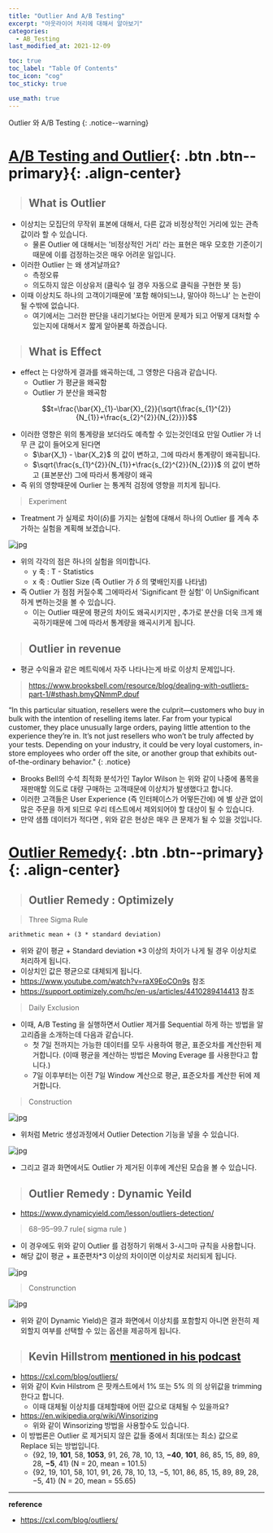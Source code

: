 ```yaml
---
title: "Outlier And A/B Testing"
excerpt: "아웃라이어 처리에 대해서 알아보기"
categories:
  - AB_Testing
last_modified_at: 2021-12-09

toc: true
toc_label: "Table Of Contents"
toc_icon: "cog"
toc_sticky: true

use_math: true
---
```


Outlier 와 A/B Testing
{: .notice--warning}

# [A/B Testing and Outlier](#link){: .btn .btn--primary}{: .align-center}

> ## What is Outlier

- 이상치는 모집단의 무작위 표본에 대해서, 다른 값과 비정상적인 거리에 있는 관측값이라 할 수 있습니다.
  - 물론 Outlier 에 대해서는 '비정상적인 거리' 라는 표현은 매우 모호한 기준이기때문에 이를 검정하는것은 매우 어려운 일입니다.
- 이러한 Outlier 는 왜 생겨날까요? 
  - 측정오류
  - 의도하지 않은 이상유저 (클릭수 일 경우 자동으로 클릭을 구현한 봇 등)
- 이때 이상치도 하나의 고객이기때문에 '포함 해야되느냐, 말아야 하느냐' 는 논란이 될 수밖에 없습니다.
  - 여기에서는 그러한 판단을 내리기보다는 어떤게 문제가 되고 어떻게 대처할 수 있는지에 대해서ㅈ 짧게 알아볻록 하겠습니다.

> ## What is Effect

- effect 는 다양하게 결과를 왜곡하는데, 그 영향은 다음과 같습니다.
  - Outlier 가 평균을 왜곡함
  - Outlier 가 분산을 왜곡함

$$t=\frac{\bar{X}_{1}-\bar{X}_{2}}{\sqrt{\frac{s_{1}^{2}}{N_{1}}+\frac{s_{2}^{2}}{N_{2}}}}$$

- 이러한 영향은 위의 통계량을 보더라도 예측할 수 있는것인데요 만일 Outlier 가 너무 큰 값이 들어오게 된다면
  -  $\bar{X_1} - \bar{X_2}$ 의 값이 변하고, 그에 따라서 통계량이 왜곡됩니다.
  - $\sqrt{\frac{s_{1}^{2}}{N_{1}}+\frac{s_{2}^{2}}{N_{2}}}$ 의 값이 변하고 (표본분산) 그에 따라서 통계량이 왜곡
- 즉 위의 영향때문에 Ourlier 는 통계적 검정에 영향을 끼치게 됩니다. 

> Experiment

- Treatment 가 실제로 차이($\delta$)를 가지는 실험에 대해서 하나의 Outlier 를 계속 추가하는 실험을 계획해 보겠습니다.

![jpg](/assets/images/Stat/121_1.jpg)

- 위의 각각의 점은 하나의 실험을 의미합니다. 
  - y 축 : T - Statistics 
  - x 축 : Outlier Size  (즉 Outlier 가 $\delta$ 의 몇배인지를 나타냄)
- 즉 Outlier 가 점점 커질수록 그에따라서 'Significant 한 실험' 이 UnSignificant 하게 변하는것을 볼 수 있습니다.
  - 이는 Outlier 때문에 평균의 차이도 왜곡시키지만 , 추가로 분산을 더욱 크게 왜곡하기때문에 그에 따라서 통계량을 왜곡시키게 됩니다.

> ## Outlier in revenue

- 평균 수익율과 같은 메트릭에서 자주 나타나는게 바로 이상치 문제입니다.

> https://www.brooksbell.com/resource/blog/dealing-with-outliers-part-1/#sthash.bmyQNmmP.dpuf

“In this particular situation, resellers were the culprit—customers who buy in bulk with the intention of reselling items later. Far from your typical customer, they place unusually large orders, paying little attention to the experience they’re in. It’s not just resellers who won’t be truly affected by your tests. Depending on your industry, it could be very loyal customers, in-store employees who order off the site, or another group that exhibits out-of-the-ordinary behavior."
{: .notice}

- Brooks Bell의 수석 최적화 분석가인 Taylor Wilson 는 위와 같이 나중에 품목을 재판매할 의도로 대량 구매하는 고객때문에 이상치가 발생했다고 합니다. 
- 이러한 고객들은 User Experience (즉 인터페이스가 어떻든간에) 에 별  상관 없이 많은 주문을 하게 되므로 우리 테스트에서 제외되어야 할 대상이 될 수 있습니다.
- 만약 샘플 데이터가 적다면 , 위와 같은 현상은 매우 큰 문제가 될 수 있을 것입니다.

# [Outlier Remedy](#link){: .btn .btn--primary}{: .align-center}

> ## Outlier Remedy : Optimizely

> Three Sigma Rule

```
arithmetic mean + (3 * standard deviation)
```

- 위와 같이 평균 + Standard deviation *3 이상의 차이가 나게 될 경우 이상치로 처리하게 됩니다. 
- 이상치인 값은 평균으로 대체되게 됩니다.
- https://www.youtube.com/watch?v=raX9EoCOn9s 참조 
- https://support.optimizely.com/hc/en-us/articles/4410289414413 참조

> Daily Exclusion

- 이때, A/B Testing 을 실행하면서 Outlier 제거를 Sequential 하게 하는 방법을 알고리즘을 소개하는데 다음과 같습니다.
  - 첫 7일 전까지는 가능한 데이터를 모두 사용하여 평균, 표준오차를 계산한뒤 제거합니다. (이때 평균을 계산하는 방법은 Moving Everage 를 사용한다고 합니다.)
  - 7일 이후부터는 이전 7일 Window 계산으로 평균, 표준오차를 계산한 뒤에 제거합니다.

> Construction

![jpg](/assets/images/Stat/122_1.jpg)

- 위처럼 Metric 생성과정에서 Outlier Detection 기능을 넣을 수 있습니다. 

![jpg](/assets/images/Stat/122_2.jpg)

- 그리고 결과 화면에서도 Outlier 가 제거된 이후에 계산된 모습을 볼 수 있습니다.

> ## Outlier Remedy : Dynamic Yeild

- <https://www.dynamicyield.com/lesson/outliers-detection/>

> 68–95–99.7 rule( sigma rule )

- 이 경우에도 위와 같이 Outlier 를 검정하기 위해서 3-시그마 규칙을 사용합니다. 
- 해당 값이 평균 + 표준편차*3 이상의 차이이면 이상치로 처리되게 됩니다.

![jpg](/assets/images/Stat/122_3.jpg)

> Construnction

![jpg](/assets/images/Stat/122_4.jpg)

- 위와 같이 Dynamic Yield)은 결과 화면에서 이상치를  포함할지 아니면 완전히 제외할지 여부를 선택할 수 있는 옵션을 제공하게 됩니다.

> ## Kevin Hillstrom [mentioned in his podcast](http://minethatdata.com/)

- https://cxl.com/blog/outliers/
- 위와 같이 Kvin Hilstrom 은 팟캐스트에서 1% 또는 5% 의 의 상위값을 trimming 한다고 합니다. 
  - 이때 대체될 이상치를 대체할때에 어떤 값으로 대체될 수 있을까요? 
- https://en.wikipedia.org/wiki/Winsorizing
  - 위와 같이 Winsorizing 방법을 사용할수도 있습니다.
- 이 방법론은 Outlier 로 제거되지 않은 값들 중에서 최대(또는 최소) 값으로 Replace 되는 방법입니다.
  - {92, 19, **101**, 58, **1053**, 91, 26, 78, 10, 13, **−40**, **101**, 86, 85, 15, 89, 89, 28, **−5**, 41}    (N = 20, mean = 101.5)
  - {92, 19, 101, 58, 101, 91, 26, 78, 10, 13, −5, 101, 86, 85, 15, 89, 89, 28, −5, 41}       (N = 20, mean = 55.65)

---

**reference**

- <https://cxl.com/blog/outliers/>

